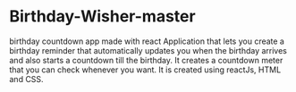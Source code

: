 # Birthday-Wisher-master
birthday countdown app made with react
Application that lets you create a birthday reminder that automatically updates you when the birthday arrives and also starts a countdown till the birthday.
It creates a countdown meter that you can check whenever you want.
It is created using reactJs, HTML and CSS.
